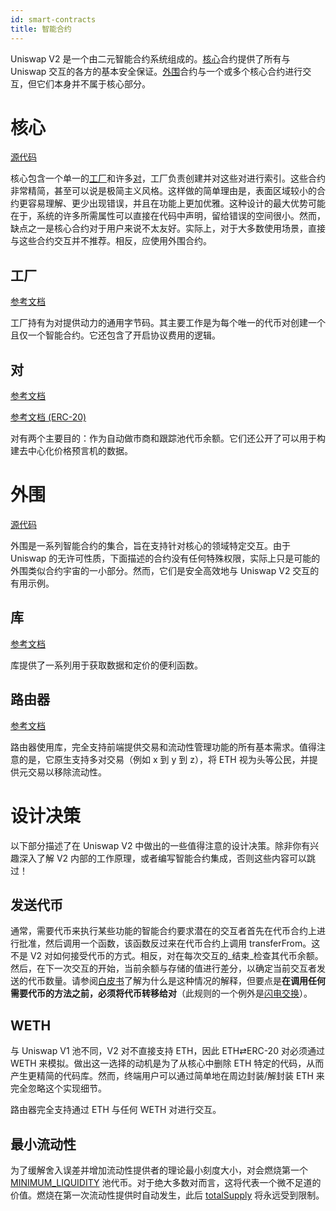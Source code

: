 ```yaml
---
id: smart-contracts
title: 智能合约
---
```


Uniswap V2 是一个由二元智能合约系统组成的。[核心](#core)合约提供了所有与 Uniswap 交互的各方的基本安全保证。[外围](#periphery)合约与一个或多个核心合约进行交互，但它们本身并不属于核心部分。

# 核心

[源代码](https://github.com/Uniswap/uniswap-v2-core)

核心包含一个单一的[工厂](#factory)和许多[对](#pairs)，工厂负责创建并对这些对进行索引。这些合约非常精简，甚至可以说是极简主义风格。这样做的简单理由是，表面区域较小的合约更容易理解、更少出现错误，并且在功能上更加优雅。这种设计的最大优势可能在于，系统的许多所需属性可以直接在代码中声明，留给错误的空间很小。然而，缺点之一是核心合约对于用户来说不太友好。实际上，对于大多数使用场景，直接与这些合约交互并不推荐。相反，应使用外围合约。

## 工厂

[参考文档](../../reference/smart-contracts/factory)

工厂持有为对提供动力的通用字节码。其主要工作是为每个唯一的代币对创建一个且仅一个智能合约。它还包含了开启协议费用的逻辑。

## 对

[参考文档](../../reference/smart-contracts/pair)

[参考文档 (ERC-20)](../../reference/smart-contracts/pair-erc-20)

对有两个主要目的：作为自动做市商和跟踪池代币余额。它们还公开了可以用于构建去中心化价格预言机的数据。

# 外围

[源代码](https://github.com/Uniswap/uniswap-v2-periphery)

外围是一系列智能合约的集合，旨在支持针对核心的领域特定交互。由于 Uniswap 的无许可性质，下面描述的合约没有任何特殊权限，实际上只是可能的外围类似合约宇宙的一小部分。然而，它们是安全高效地与 Uniswap V2 交互的有用示例。

## 库

[参考文档](../../reference/smart-contracts/library)

库提供了一系列用于获取数据和定价的便利函数。

## 路由器

[参考文档](../../reference/smart-contracts/router-02)

路由器使用库，完全支持前端提供交易和流动性管理功能的所有基本需求。值得注意的是，它原生支持多对交易（例如 x 到 y 到 z），将 ETH 视为头等公民，并提供元交易以移除流动性。

# 设计决策

以下部分描述了在 Uniswap V2 中做出的一些值得注意的设计决策。除非你有兴趣深入了解 V2 内部的工作原理，或者编写智能合约集成，否则这些内容可以跳过！

## 发送代币

通常，需要代币来执行某些功能的智能合约要求潜在的交互者首先在代币合约上进行批准，然后调用一个函数，该函数反过来在代币合约上调用 transferFrom。这不是 V2 对如何接受代币的方式。相反，对在每次交互的_结束_检查其代币余额。然后，在下一次交互的开始，当前余额与存储的值进行差分，以确定当前交互者发送的代币数量。请参阅<a href='/whitepaper.pdf' target='_blank' rel='noopener noreferrer'>白皮书</a>了解为什么是这种情况的解释，但要点是**在调用任何需要代币的方法之前，必须将代币转移给对**（此规则的一个例外是[闪电交换](../core-concepts/flash-swaps)）。

## WETH

与 Uniswap V1 池不同，V2 对不直接支持 ETH，因此 ETH⇄ERC-20 对必须通过 WETH 来模拟。做出这一选择的动机是为了从核心中删除 ETH 特定的代码，从而产生更精简的代码库。然而，终端用户可以通过简单地在周边封装/解封装 ETH 来完全忽略这个实现细节。

路由器完全支持通过 ETH 与任何 WETH 对进行交互。

## 最小流动性

为了缓解舍入误差并增加流动性提供者的理论最小刻度大小，对会燃烧第一个 [MINIMUM_LIQUIDITY](../../reference/smart-contracts/pair#minimum_liquidity) 池代币。对于绝大多数对而言，这将代表一个微不足道的价值。燃烧在第一次流动性提供时自动发生，此后 [totalSupply](../../reference/smart-contracts/pair-erc-20#totalsupply) 将永远受到限制。
